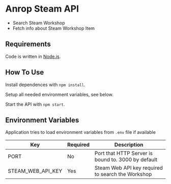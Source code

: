 # Anrop Steam API

* Search Steam Workshop
* Fetch info about Steam Workshop Item

## Requirements

Code is written in [Node.js](https://nodejs.org/).

## How To Use

Install dependences with `npm install`.

Setup all needed environment variables, see below.

Start the API with `npm start`.

## Environment Variables

Application tries to load environment variables from `.env` file if available

| Key | Required | Description |
| --- | -------- | ----------- |
| PORT | No | Port that HTTP Server is bound to. 3000 by default |
| STEAM_WEB_API_KEY | Yes | Steam Web API key required to search the Workshop |
